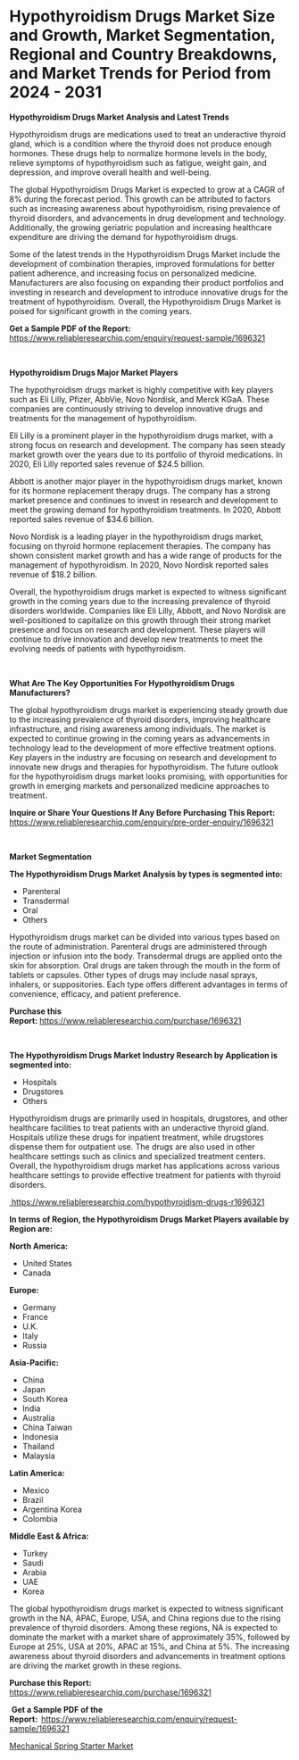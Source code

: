 <p><h1>Hypothyroidism Drugs Market Size and Growth, Market Segmentation, Regional and Country Breakdowns, and Market Trends for Period from 2024 -  2031</h1></p><p><strong>Hypothyroidism Drugs Market Analysis and Latest Trends</strong></p>
<p><p>Hypothyroidism drugs are medications used to treat an underactive thyroid gland, which is a condition where the thyroid does not produce enough hormones. These drugs help to normalize hormone levels in the body, relieve symptoms of hypothyroidism such as fatigue, weight gain, and depression, and improve overall health and well-being.</p><p>The global Hypothyroidism Drugs Market is expected to grow at a CAGR of 8% during the forecast period. This growth can be attributed to factors such as increasing awareness about hypothyroidism, rising prevalence of thyroid disorders, and advancements in drug development and technology. Additionally, the growing geriatric population and increasing healthcare expenditure are driving the demand for hypothyroidism drugs.</p><p>Some of the latest trends in the Hypothyroidism Drugs Market include the development of combination therapies, improved formulations for better patient adherence, and increasing focus on personalized medicine. Manufacturers are also focusing on expanding their product portfolios and investing in research and development to introduce innovative drugs for the treatment of hypothyroidism. Overall, the Hypothyroidism Drugs Market is poised for significant growth in the coming years.</p></p>
<p><strong>Get a Sample PDF of the Report:&nbsp;</strong> <a href="https://www.reliableresearchiq.com/enquiry/request-sample/1696321">https://www.reliableresearchiq.com/enquiry/request-sample/1696321</a></p>
<p>&nbsp;</p>
<p><strong>Hypothyroidism Drugs Major Market Players</strong></p>
<p><p>The hypothyroidism drugs market is highly competitive with key players such as Eli Lilly, Pfizer, AbbVie, Novo Nordisk, and Merck KGaA. These companies are continuously striving to develop innovative drugs and treatments for the management of hypothyroidism.</p><p>Eli Lilly is a prominent player in the hypothyroidism drugs market, with a strong focus on research and development. The company has seen steady market growth over the years due to its portfolio of thyroid medications. In 2020, Eli Lilly reported sales revenue of $24.5 billion.</p><p>Abbott is another major player in the hypothyroidism drugs market, known for its hormone replacement therapy drugs. The company has a strong market presence and continues to invest in research and development to meet the growing demand for hypothyroidism treatments. In 2020, Abbott reported sales revenue of $34.6 billion.</p><p>Novo Nordisk is a leading player in the hypothyroidism drugs market, focusing on thyroid hormone replacement therapies. The company has shown consistent market growth and has a wide range of products for the management of hypothyroidism. In 2020, Novo Nordisk reported sales revenue of $18.2 billion.</p><p>Overall, the hypothyroidism drugs market is expected to witness significant growth in the coming years due to the increasing prevalence of thyroid disorders worldwide. Companies like Eli Lilly, Abbott, and Novo Nordisk are well-positioned to capitalize on this growth through their strong market presence and focus on research and development. These players will continue to drive innovation and develop new treatments to meet the evolving needs of patients with hypothyroidism.</p></p>
<p>&nbsp;</p>
<p><strong>What Are The Key Opportunities For Hypothyroidism Drugs Manufacturers?</strong></p>
<p><p>The global hypothyroidism drugs market is experiencing steady growth due to the increasing prevalence of thyroid disorders, improving healthcare infrastructure, and rising awareness among individuals. The market is expected to continue growing in the coming years as advancements in technology lead to the development of more effective treatment options. Key players in the industry are focusing on research and development to innovate new drugs and therapies for hypothyroidism. The future outlook for the hypothyroidism drugs market looks promising, with opportunities for growth in emerging markets and personalized medicine approaches to treatment.</p></p>
<p><strong>Inquire or Share Your Questions If Any Before Purchasing This Report:</strong> <a href="https://www.reliableresearchiq.com/enquiry/pre-order-enquiry/1696321">https://www.reliableresearchiq.com/enquiry/pre-order-enquiry/1696321</a></p>
<p>&nbsp;</p>
<p><strong>Market Segmentation</strong></p>
<p><strong>The Hypothyroidism Drugs Market Analysis by types is segmented into:</strong></p>
<p><ul><li>Parenteral</li><li>Transdermal</li><li>Oral</li><li>Others</li></ul></p>
<p><p>Hypothyroidism drugs market can be divided into various types based on the route of administration. Parenteral drugs are administered through injection or infusion into the body. Transdermal drugs are applied onto the skin for absorption. Oral drugs are taken through the mouth in the form of tablets or capsules. Other types of drugs may include nasal sprays, inhalers, or suppositories. Each type offers different advantages in terms of convenience, efficacy, and patient preference.</p></p>
<p><strong>Purchase this Report:&nbsp;</strong><a href="https://www.reliableresearchiq.com/purchase/1696321">https://www.reliableresearchiq.com/purchase/1696321</a></p>
<p>&nbsp;</p>
<p><strong>The Hypothyroidism Drugs Market Industry Research by Application is segmented into:</strong></p>
<p><ul><li>Hospitals</li><li>Drugstores</li><li>Others</li></ul></p>
<p><p>Hypothyroidism drugs are primarily used in hospitals, drugstores, and other healthcare facilities to treat patients with an underactive thyroid gland. Hospitals utilize these drugs for inpatient treatment, while drugstores dispense them for outpatient use. The drugs are also used in other healthcare settings such as clinics and specialized treatment centers. Overall, the hypothyroidism drugs market has applications across various healthcare settings to provide effective treatment for patients with thyroid disorders.</p></p>
<p><a href="https://www.reliableresearchiq.com/hypothyroidism-drugs-r1696321">&nbsp;https://www.reliableresearchiq.com/hypothyroidism-drugs-r1696321</a></p>
<p><strong>In terms of Region, the Hypothyroidism Drugs Market Players available by Region are:</strong></p>
<p>
    <p> <strong> North America: </strong>
        <ul>
            <li>United States</li>
            <li>Canada</li>
        </ul>
        </p> 
    <p> <strong> Europe: </strong>
        <ul>
            <li>Germany</li>
            <li>France</li>
            <li>U.K.</li>
            <li>Italy</li>
            <li>Russia</li>
        </ul>
        </p> 
    <p> <strong> Asia-Pacific: </strong>
        <ul>
            <li>China</li>
            <li>Japan</li>
            <li>South Korea</li>
            <li>India</li>
            <li>Australia</li>
            <li>China Taiwan</li>
            <li>Indonesia</li>
            <li>Thailand</li>
            <li>Malaysia</li>
        </ul>
        </p> 
    <p> <strong> Latin America: </strong>
        <ul>
            <li>Mexico</li>
            <li>Brazil</li>
            <li>Argentina Korea</li>
            <li>Colombia</li>
        </ul>
        </p> 
    <p> <strong> Middle East & Africa: </strong>
        <ul>
            <li>Turkey</li>
            <li>Saudi</li>
            <li>Arabia</li>
            <li>UAE</li>
            <li>Korea</li>
        </ul>
    </p>
    </p>
<p><p>The global hypothyroidism drugs market is expected to witness significant growth in the NA, APAC, Europe, USA, and China regions due to the rising prevalence of thyroid disorders. Among these regions, NA is expected to dominate the market with a market share of approximately 35%, followed by Europe at 25%, USA at 20%, APAC at 15%, and China at 5%. The increasing awareness about thyroid disorders and advancements in treatment options are driving the market growth in these regions.</p></p>
<p><strong>Purchase this Report: </strong><a href="https://www.reliableresearchiq.com/purchase/1696321">https://www.reliableresearchiq.com/purchase/1696321</a></p>
<p>&nbsp;<strong>Get a Sample PDF of the Report:&nbsp;&nbsp;</strong><a href="https://www.reliableresearchiq.com/enquiry/request-sample/1696321">https://www.reliableresearchiq.com/enquiry/request-sample/1696321</a></p>
<p><strong></strong></p>
<p><p><a href="https://medium.com/@javooyce546456/insights-into-the-mechanical-spring-starter-industry-market-financial-status-market-size-and-7bd80d5f3b55">Mechanical Spring Starter Market</a></p></p>